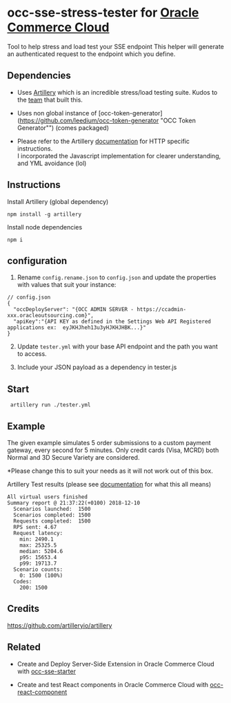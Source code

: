 # occ-sse-stress-tester for [Oracle Commerce Cloud](https://cloud.oracle.com/en_US/commerce-cloud "Oracle Commerce Cloud")

Tool to help stress and load test your SSE endpoint
This helper will generate an authenticated request to the endpoint which you define.

## Dependencies
- Uses [Artillery](https://artillery.io/docs/getting-started/) which is an incredible stress/load testing suite.
Kudos to the [team](https://github.com/artilleryio/artillery) that built this.

- Uses non global instance of [occ-token-generator](https://github.com/leedium/occ-token-generator "OCC Token Generator"") (comes packaged)

* Please refer to the Artillery [documentation](https://artillery.io/docs/http-reference/ "Artillery HTTP Reference") for HTTP specific instructions.   
I incorporated the Javascript implementation for clearer understanding, and YML avoidance (lol)


## Instructions

Install Artillery (global dependency)
```
npm install -g artillery
```

Install node dependencies
```
npm i
``` 

## configuration

1. Rename `config.rename.json` to `config.json` and update the properties with values that suit your instance:
```
// config.json
{
  "occDeployServer": "{OCC ADMIN SERVER - https://ccadmin-xxx.oracleoutsourcing.com}",
  "apiKey":"{API KEY as defined in the Settings Web API Registered applications ex:  eyJKHJheh13u3yHJKHJHBK...}"
}

```

2. Update `tester.yml` with your base API endpoint and the path you want to access.

3. Include your JSON payload as a dependency in tester.js

## Start
```
 artillery run ./tester.yml
```

## Example
The given example simulates 5 order submissions to a custom payment gateway, every second for 5 minutes. 
Only credit cards (Visa, MCRD) both Normal and 3D Secure Variety are considered.

*Please change this to suit your needs as it will not work out of this box.

Artillery Test results (please see [documentation](https://artillery.io/docs/getting-started/#running-the-test) for what this all means)
```
All virtual users finished
Summary report @ 21:37:22(+0100) 2018-12-10
  Scenarios launched:  1500
  Scenarios completed: 1500
  Requests completed:  1500
  RPS sent: 4.67
  Request latency:
    min: 2490.1
    max: 25325.5
    median: 5204.6
    p95: 15653.4
    p99: 19713.7
  Scenario counts:
    0: 1500 (100%)
  Codes:
    200: 1500

```

## Credits
https://github.com/artilleryio/artillery


## Related
- Create and Deploy Server-Side Extension in Oracle Commerce Cloud
 with [occ-sse-starter](https://github.com/leedium/occ-sse-starter)   
 
- Create and test React components in Oracle Commerce Cloud with [occ-react-component](https://github.com/leedium/occ-react-component)
